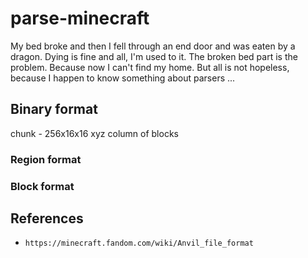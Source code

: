 # parse-minecraft

My bed broke and then I fell through an end door and was eaten by a dragon.
Dying is fine and all, I'm used to it. The broken bed part is the problem.
Because now I can't find my home. But all is not hopeless, because I happen to
know something about parsers ...

## Binary format

chunk - 256x16x16 xyz column of blocks

### Region format

### Block format

## References

 * `https://minecraft.fandom.com/wiki/Anvil_file_format`
